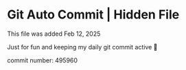 # Git Auto Commit | Hidden File

This file was added Feb 12, 2025

Just for fun and keeping my daily git commit active 🤪

commit number: 495960
